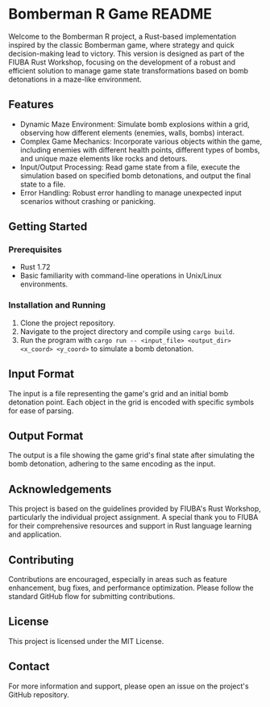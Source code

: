 # Bomberman R Game README

Welcome to the Bomberman R project, a Rust-based implementation inspired by the classic Bomberman game, where strategy and quick decision-making lead to victory. This version is designed as part of the FIUBA Rust Workshop, focusing on the development of a robust and efficient solution to manage game state transformations based on bomb detonations in a maze-like environment.

## Features

- Dynamic Maze Environment: Simulate bomb explosions within a grid, observing how different elements (enemies, walls, bombs) interact.
- Complex Game Mechanics: Incorporate various objects within the game, including enemies with different health points, different types of bombs, and unique maze elements like rocks and detours.
- Input/Output Processing: Read game state from a file, execute the simulation based on specified bomb detonations, and output the final state to a file.
- Error Handling: Robust error handling to manage unexpected input scenarios without crashing or panicking.

## Getting Started

### Prerequisites

- Rust 1.72
- Basic familiarity with command-line operations in Unix/Linux environments.

### Installation and Running

1. Clone the project repository.
2. Navigate to the project directory and compile using `cargo build`.
3. Run the program with `cargo run -- <input_file> <output_dir> <x_coord> <y_coord>` to simulate a bomb detonation.

## Input Format

The input is a file representing the game's grid and an initial bomb detonation point. Each object in the grid is encoded with specific symbols for ease of parsing.

## Output Format

The output is a file showing the game grid's final state after simulating the bomb detonation, adhering to the same encoding as the input.

## Acknowledgements

This project is based on the guidelines provided by FIUBA's Rust Workshop, particularly the individual project assignment. A special thank you to FIUBA for their comprehensive resources and support in Rust language learning and application.

## Contributing

Contributions are encouraged, especially in areas such as feature enhancement, bug fixes, and performance optimization. Please follow the standard GitHub flow for submitting contributions.

## License

This project is licensed under the MIT License.

## Contact

For more information and support, please open an issue on the project's GitHub repository.
